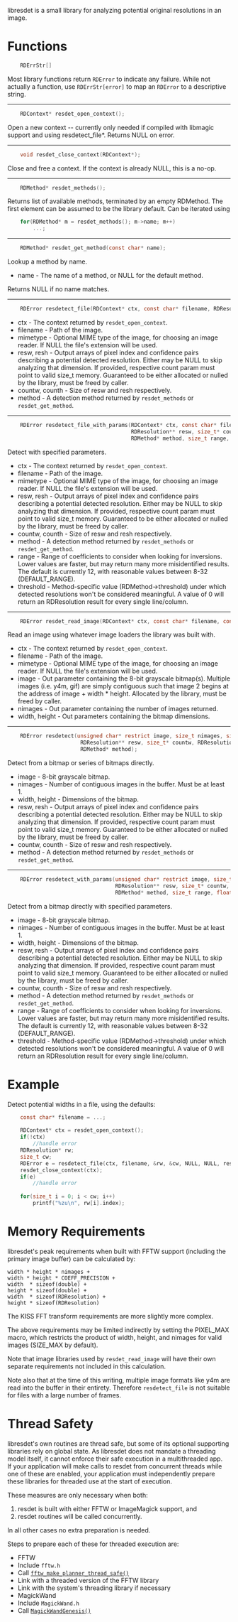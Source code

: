 libresdet is a small library for analyzing potential original resolutions in an image.

# Functions

```C
	RDErrStr[]
```

Most library functions return `RDError` to indicate any failure. While not actually a function, use `RDErrStr[error]` to map an `RDError` to a descriptive string.

---

```C
	RDContext* resdet_open_context();
```

Open a new context -- currently only needed if compiled with libmagic support and using resdetect_file\*. Returns NULL on error.

---

```C
	void resdet_close_context(RDContext*);
```

Close and free a context. If the context is already NULL, this is a no-op.

---

```C
	RDMethod* resdet_methods();
```

Returns list of available methods, terminated by an empty RDMethod. The first element can be assumed to be the library default. Can be iterated using

```C
	for(RDMethod* m = resdet_methods(); m->name; m++)
		...;
```

---

```C
	RDMethod* resdet_get_method(const char* name);
```

Lookup a method by name.

* name - The name of a method, or NULL for the default method.

Returns NULL if no name matches.

---

```C
	RDError resdetect_file(RDContext* ctx, const char* filename, RDResolution** resw, size_t* countw, RDResolution** resh, size_t* counth, RDMethod* method);
```

* ctx - The context returned by `resdet_open_context`.
* filename - Path of the image.
* mimetype - Optional MIME type of the image, for choosing an image reader. If NULL the file's extension will be used.
* resw, resh - Output arrays of pixel index and confidence pairs describing a potential detected resolution. Either may be NULL to skip analyzing that dimension. If provided, respective count param must point to valid size_t memory. Guaranteed to be either allocated or nulled by the library, must be freed by caller.
* countw, counth - Size of resw and resh respectively.
* method - A detection method returned by `resdet_methods` or `resdet_get_method`.

---

```C
	RDError resdetect_file_with_params(RDContext* ctx, const char* filename,
	                                   RDResolution** resw, size_t* countw, RDResolution** resh, size_t* counth,
	                                   RDMethod* method, size_t range, float threshold);
```

Detect with specified parameters.

* ctx - The context returned by `resdet_open_context`.
* filename - Path of the image.
* mimetype - Optional MIME type of the image, for choosing an image reader. If NULL the file's extension will be used.
* resw, resh - Output arrays of pixel index and confidence pairs describing a potential detected resolution. Either may be NULL to skip analyzing that dimension. If provided, respective count param must point to valid size_t memory. Guaranteed to be either allocated or nulled by the library, must be freed by caller.
* countw, counth - Size of resw and resh respectively.
* method - A detection method returned by `resdet_methods` or `resdet_get_method`.
* range - Range of coefficients to consider when looking for inversions. Lower values are faster, but may return many more misidentified results. The default is currently 12, with reasonable values between 8-32 (DEFAULT_RANGE).
* threshold - Method-specific value (RDMethod->threshold) under which detected resolutions won't be considered meaningful. A value of 0 will return an RDResolution result for every single line/column.

---

```C
	RDError resdet_read_image(RDContext* ctx, const char* filename, const char* mimetype, unsigned char** image, size_t* nimages, size_t* width, size_t* height);
```

Read an image using whatever image loaders the library was built with.

* ctx - The context returned by `resdet_open_context`.
* filename - Path of the image.
* mimetype - Optional MIME type of the image, for choosing an image reader. If NULL the file's extension will be used.
* image - Out parameter containing the 8-bit grayscale bitmap(s). Multiple images (i.e. y4m, gif) are simply contiguous such that image 2 begins at the address of image + width * height. Allocated by the library, must be freed by caller.
* nimages - Out parameter containing the number of images returned.
* width, height - Out parameters containing the bitmap dimensions.

---

```C
	RDError resdetect(unsigned char* restrict image, size_t nimages, size_t width, size_t height,
	                   RDResolution** resw, size_t* countw, RDResolution** resh, size_t* counth,
	                   RDMethod* method);
```

Detect from a bitmap or series of bitmaps directly.

* image - 8-bit grayscale bitmap.
* nimages - Number of contiguous images in the buffer. Must be at least 1.
* width, height - Dimensions of the bitmap.
* resw, resh - Output arrays of pixel index and confidence pairs describing a potential detected resolution. Either may be NULL to skip analyzing that dimension. If provided, respective count param must point to valid size_t memory. Guaranteed to be either allocated or nulled by the library, must be freed by caller.
* countw, counth - Size of resw and resh respectively.
* method - A detection method returned by `resdet_methods` or `resdet_get_method`.

---

```C
	RDError resdetect_with_params(unsigned char* restrict image, size_t nimages, size_t width, size_t height,
	                              RDResolution** resw, size_t* countw, RDResolution** resh, size_t* counth,
	                              RDMethod* method, size_t range, float threshold);
```

Detect from a bitmap directly with specified parameters.

* image - 8-bit grayscale bitmap.
* nimages - Number of contiguous images in the buffer. Must be at least 1.
* width, height - Dimensions of the bitmap.
* resw, resh - Output arrays of pixel index and confidence pairs describing a potential detected resolution. Either may be NULL to skip analyzing that dimension. If provided, respective count param must point to valid size_t memory. Guaranteed to be either allocated or nulled by the library, must be freed by caller.
* countw, counth - Size of resw and resh respectively.
* method - A detection method returned by `resdet_methods` or `resdet_get_method`.
* range - Range of coefficients to consider when looking for inversions. Lower values are faster, but may return many more misidentified results. The default is currently 12, with reasonable values between 8-32 (DEFAULT_RANGE).
* threshold - Method-specific value (RDMethod->threshold) under which detected resolutions won't be considered meaningful. A value of 0 will return an RDResolution result for every single line/column.

# Example

Detect potential widths in a file, using the defaults:

```C
	const char* filename = ...;
	
	RDContext* ctx = resdet_open_context();
	if(!ctx)
		//handle error
	RDResolution* rw;
	size_t cw;
	RDError e = resdetect_file(ctx, filename, &rw, &cw, NULL, NULL, resdet_get_method(NULL));
	resdet_close_context(ctx);
	if(e)
		//handle error
	
	for(size_t i = 0; i < cw; i++)
		printf("%zu\n", rw[i].index);
```

# Memory Requirements
libresdet's peak requirements when built with FFTW support (including the primary image buffer) can be calculated by:

	width * height * nimages +
	width * height * COEFF_PRECISION +
	width  * sizeof(double) +
	height * sizeof(double) +
	width  * sizeof(RDResolution) +
	height * sizeof(RDResolution)

The KISS FFT transform requirements are more slightly more complex.

The above requirements may be limited indirectly by setting the PIXEL_MAX macro, which restricts the product of width, height, and nimages for valid images (SIZE_MAX by default).

Note that image libraries used by `resdet_read_image` will have their own separate requirements not included in this calculation.

Note also that at the time of this writing, multiple image formats like y4m are read into the buffer in their entirety. Therefore `resdetect_file` is not suitable for files with a large number of frames.

# Thread Safety
libresdet's own routines are thread safe, but some of its optional supporting libraries rely on global state. As libresdet does not mandate a threading model itself, it cannot enforce their safe execution in a multithreaded app.  
If your application will make calls to resdet from concurrent threads while one of these are enabled, your application must independently prepare these libraries for threaded use at the start of execution.

These measures are only necessary when both:

1. resdet is built with either FFTW or ImageMagick support, and
2. resdet routines will be called concurrently.

In all other cases no extra preparation is needed.

Steps to prepare each of these for threaded execution are:

* FFTW
 * Include `fftw.h`
 * Call [`fftw_make_planner_thread_safe()`](http://www.fftw.org/fftw3_doc/Thread-safety.html#Thread-safety)
 * Link with a threaded version of the FFTW library
 * Link with the system's threading library if necessary
* MagickWand
 * Include `MagickWand.h`
 * Call [`MagickWandGenesis()`](https://www.imagemagick.org/api/magick-wand.php#MagickWandGenesis)
